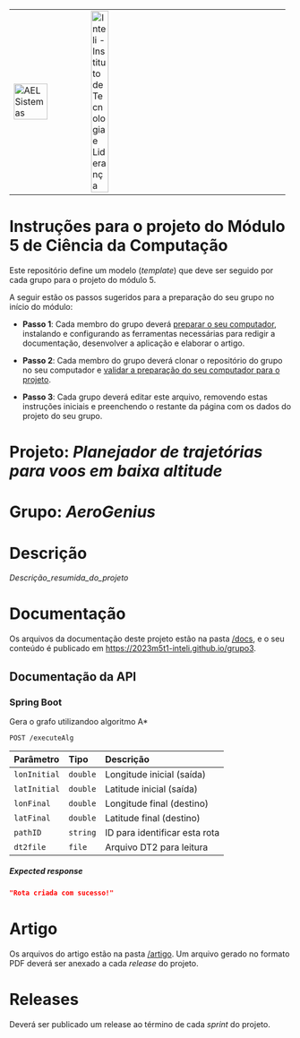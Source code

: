 <table>
<tr>
<td>
<a href= "https://ael.com.br/"><img src="https://www.ael.com.br/images/ael.png" alt="AEL Sistemas" border="0" width="70%"></a>
</td>
<td><a href= "https://www.inteli.edu.br/"><img src="https://www.inteli.edu.br/wp-content/uploads/2021/08/20172028/marca_1-2.png" alt="Inteli - Instituto de Tecnologia e Liderança" border="0" width="30%"></a>
</td>
</tr>
</table>

# Instruções para o projeto do Módulo 5 de Ciência da Computação

Este repositório define um modelo (*template*) que deve ser seguido por cada grupo para o projeto do módulo 5.

A seguir estão os passos sugeridos para a preparação do seu grupo no início do módulo:

* **Passo 1**: Cada membro do grupo deverá [preparar o seu computador](install.md), instalando e configurando as ferramentas necessárias para redigir a documentação, desenvolver a aplicação e elaborar o artigo.

* **Passo 2**: Cada membro do grupo deverá clonar o repositório do grupo no seu computador e [validar a preparação do seu computador para o projeto](validate.md).

* **Passo 3**: Cada grupo deverá editar este arquivo, removendo estas instruções iniciais e preenchendo o restante da página com os dados do projeto do seu grupo.


# Projeto: *Planejador de trajetórias para voos em baixa altitude*

# Grupo: *AeroGenius*

# Descrição

*Descrição_resumida_do_projeto*

# Documentação

Os arquivos da documentação deste projeto estão na pasta [/docs](/docs), e o seu conteúdo é publicado em https://2023m5t1-inteli.github.io/grupo3.

## Documentação da API 

### Spring Boot

Gera o grafo utilizandoo algoritmo A*
```http
POST /executeAlg
``` 


| Parâmetro   | Tipo       | Descrição                           |
| :---------- | :--------- | :---------------------------------- |
| `lonInitial` | `double` | Longitude inicial (saída) |
| `latInitial` | `double` | Latitude inicial (saída) | 
| `lonFinal` | `double` | Longitude final (destino) |
| `latFinal` | `double` | Latitude final (destino) |
| `pathID` | `string` | ID para identificar esta rota |
| `dt2file` | `file` | Arquivo DT2 para leitura |


##### Expected response
```JSON
"Rota criada com sucesso!"
```
# Artigo

Os arquivos do artigo estão na pasta [/artigo](/artigo). Um arquivo gerado no formato PDF deverá ser anexado a cada *release* do projeto.

# Releases

Deverá ser publicado um release ao término de cada *sprint* do projeto.
